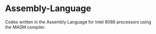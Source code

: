 # Assembly-Language
Codes written in the Assembly Language for Intel 8086 processors using the MASM compiler.
